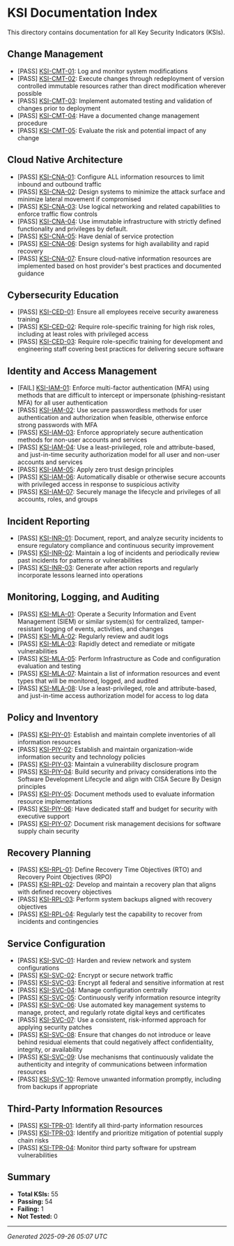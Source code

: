 # KSI Documentation Index

This directory contains documentation for all Key Security Indicators (KSIs).

## Change Management

- [PASS] [KSI-CMT-01](KSI-CMT-01.md): Log and monitor system modifications
- [PASS] [KSI-CMT-02](KSI-CMT-02.md): Execute changes through redeployment of version controlled immutable resources rather than direct modification wherever possible
- [PASS] [KSI-CMT-03](KSI-CMT-03.md): Implement automated testing and validation of changes prior to deployment
- [PASS] [KSI-CMT-04](KSI-CMT-04.md): Have a documented change management procedure
- [PASS] [KSI-CMT-05](KSI-CMT-05.md): Evaluate the risk and potential impact of any change

## Cloud Native Architecture

- [PASS] [KSI-CNA-01](KSI-CNA-01.md): Configure ALL information resources to limit inbound and outbound traffic
- [PASS] [KSI-CNA-02](KSI-CNA-02.md): Design systems to minimize the attack surface and minimize lateral movement if compromised
- [PASS] [KSI-CNA-03](KSI-CNA-03.md): Use logical networking and related capabilities to enforce traffic flow controls
- [PASS] [KSI-CNA-04](KSI-CNA-04.md): Use immutable infrastructure with strictly defined functionality and privileges by default.
- [PASS] [KSI-CNA-05](KSI-CNA-05.md): Have denial of service protection
- [PASS] [KSI-CNA-06](KSI-CNA-06.md): Design systems for high availability and rapid recovery
- [PASS] [KSI-CNA-07](KSI-CNA-07.md): Ensure cloud-native information resources are implemented based on host provider's best practices and documented guidance

## Cybersecurity Education

- [PASS] [KSI-CED-01](KSI-CED-01.md): Ensure all employees receive security awareness training
- [PASS] [KSI-CED-02](KSI-CED-02.md): Require role-specific training for high risk roles, including at least roles with privileged access
- [PASS] [KSI-CED-03](KSI-CED-03.md): Require role-specific training for development and engineering staff covering best practices for delivering secure software

## Identity and Access Management

- [FAIL] [KSI-IAM-01](KSI-IAM-01.md): Enforce multi-factor authentication (MFA) using methods that are difficult to intercept or impersonate (phishing-resistant MFA) for all user authentication
- [PASS] [KSI-IAM-02](KSI-IAM-02.md): Use secure passwordless methods for user authentication and authorization when feasible, otherwise enforce strong passwords with MFA
- [PASS] [KSI-IAM-03](KSI-IAM-03.md): Enforce appropriately secure authentication methods for non-user accounts and services
- [PASS] [KSI-IAM-04](KSI-IAM-04.md): Use a least-privileged, role and attribute-based, and just-in-time security authorization model for all user and non-user accounts and services
- [PASS] [KSI-IAM-05](KSI-IAM-05.md): Apply zero trust design principles
- [PASS] [KSI-IAM-06](KSI-IAM-06.md): Automatically disable or otherwise secure accounts with privileged access in response to suspicious activity
- [PASS] [KSI-IAM-07](KSI-IAM-07.md): Securely manage the lifecycle and privileges of all accounts, roles, and groups

## Incident Reporting

- [PASS] [KSI-INR-01](KSI-INR-01.md): Document, report, and analyze security incidents to ensure regulatory compliance and continuous security improvement
- [PASS] [KSI-INR-02](KSI-INR-02.md): Maintain a log of incidents and periodically review past incidents for patterns or vulnerabilities
- [PASS] [KSI-INR-03](KSI-INR-03.md): Generate after action reports and regularly incorporate lessons learned into operations

## Monitoring, Logging, and Auditing

- [PASS] [KSI-MLA-01](KSI-MLA-01.md): Operate a Security Information and Event Management (SIEM) or similar system(s) for centralized, tamper-resistant logging of events, activities, and changes
- [PASS] [KSI-MLA-02](KSI-MLA-02.md): Regularly review and audit logs
- [PASS] [KSI-MLA-03](KSI-MLA-03.md): Rapidly detect and remediate or mitigate vulnerabilities
- [PASS] [KSI-MLA-05](KSI-MLA-05.md): Perform Infrastructure as Code and configuration evaluation and testing
- [PASS] [KSI-MLA-07](KSI-MLA-07.md): Maintain a list of information resources and event types that will be monitored, logged, and audited
- [PASS] [KSI-MLA-08](KSI-MLA-08.md): Use a least-privileged, role and attribute-based, and just-in-time access authorization model for access to log data

## Policy and Inventory

- [PASS] [KSI-PIY-01](KSI-PIY-01.md): Establish and maintain complete inventories of all information resources
- [PASS] [KSI-PIY-02](KSI-PIY-02.md): Establish and maintain organization-wide information security and technology policies
- [PASS] [KSI-PIY-03](KSI-PIY-03.md): Maintain a vulnerability disclosure program
- [PASS] [KSI-PIY-04](KSI-PIY-04.md): Build security and privacy considerations into the Software Development Lifecycle and align with CISA Secure By Design principles
- [PASS] [KSI-PIY-05](KSI-PIY-05.md): Document methods used to evaluate information resource implementations
- [PASS] [KSI-PIY-06](KSI-PIY-06.md): Have dedicated staff and budget for security with executive support
- [PASS] [KSI-PIY-07](KSI-PIY-07.md): Document risk management decisions for software supply chain security

## Recovery Planning

- [PASS] [KSI-RPL-01](KSI-RPL-01.md): Define Recovery Time Objectives (RTO) and Recovery Point Objectives (RPO)
- [PASS] [KSI-RPL-02](KSI-RPL-02.md): Develop and maintain a recovery plan that aligns with defined recovery objectives
- [PASS] [KSI-RPL-03](KSI-RPL-03.md): Perform system backups aligned with recovery objectives
- [PASS] [KSI-RPL-04](KSI-RPL-04.md): Regularly test the capability to recover from incidents and contingencies

## Service Configuration

- [PASS] [KSI-SVC-01](KSI-SVC-01.md): Harden and review network and system configurations
- [PASS] [KSI-SVC-02](KSI-SVC-02.md): Encrypt or secure network traffic
- [PASS] [KSI-SVC-03](KSI-SVC-03.md): Encrypt all federal and sensitive information at rest
- [PASS] [KSI-SVC-04](KSI-SVC-04.md): Manage configuration centrally
- [PASS] [KSI-SVC-05](KSI-SVC-05.md): Continuously verify information resource integrity
- [PASS] [KSI-SVC-06](KSI-SVC-06.md): Use automated key management systems to manage, protect, and regularly rotate digital keys and certificates
- [PASS] [KSI-SVC-07](KSI-SVC-07.md): Use a consistent, risk-informed approach for applying security patches
- [PASS] [KSI-SVC-08](KSI-SVC-08.md): Ensure that changes do not introduce or leave behind residual elements that could negatively affect confidentiality, integrity, or availability
- [PASS] [KSI-SVC-09](KSI-SVC-09.md): Use mechanisms that continuously validate the authenticity and integrity of communications between information resources
- [PASS] [KSI-SVC-10](KSI-SVC-10.md): Remove unwanted information promptly, including from backups if appropriate

## Third-Party Information Resources

- [PASS] [KSI-TPR-01](KSI-TPR-01.md): Identify all third-party information resources
- [PASS] [KSI-TPR-03](KSI-TPR-03.md): Identify and prioritize mitigation of potential supply chain risks
- [PASS] [KSI-TPR-04](KSI-TPR-04.md): Monitor third party software for upstream vulnerabilities

## Summary

- **Total KSIs:** 55
- **Passing:** 54
- **Failing:** 1
- **Not Tested:** 0

---
*Generated 2025-09-26 05:07 UTC*